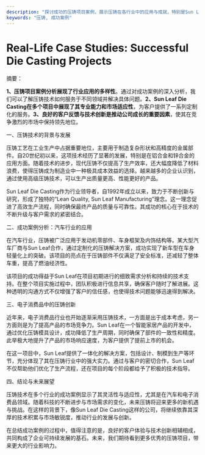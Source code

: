 ```yaml
---
description: "探讨成功的压铸项目案例，展示压铸在各行业中的应用与成就，特别是Sun Leaf Die Casting的创新实践。"
keywords: "压铸, 成功案例"
---
```

# Real-Life Case Studies: Successful Die Casting Projects

摘要：

**1、压铸项目案例分析展现了行业应用的多样性**。通过对成功案例的深入分析，我们可以了解压铸技术如何服务于不同领域并解决具体问题。**2、Sun Leaf Die Casting在多个项目中展现了其专业能力和市场适应性**，为客户提供了一系列定制化的服务。**3、良好的客户反馈与技术创新是推动公司成长的重要因素**，使其在竞争激烈的市场中保持领先地位。

一、压铸技术的背景与发展

压铸工艺在工业生产中占据重要地位，主要用于制造复杂形状和高精度的金属部件。自20世纪初以来，这项技术经历了显著的发展，特别是在铝合金和锌合金的应用方面。随着技术的进步，现代压铸不仅提高了生产效率，还大幅度降低了材料浪费，使得压铸成为制造业中一种极具成本效益的选择。越来越多的企业认识到，通过使用高级压铸技术，可以生产出质量更高、性能更好的产品。

Sun Leaf Die Casting作为行业领导者，自1992年成立以来，致力于不断创新与研究，形成了独特的“Lean Quality, Sun Leaf Manufacturing”理念。这一理念促进了高效生产流程，同时确保最终产品的质量与可靠性。其成功的核心在于技术的不断升级与客户需求的紧密结合。

二、成功案例分析：汽车行业的应用

在汽车行业，压铸被广泛应用于发动机零部件、车身框架及内饰结构等。某大型汽车厂商与Sun Leaf合作，通过定制化的压铸解决方案，成功实现了新车型在车身轻量化上的突破。该项目的亮点在于压铸部件不仅满足了安全标准，还减轻了整体车重，提高了燃油经济性。

该项目的成功得益于Sun Leaf在项目初期进行的细致需求分析和持续的技术支持。在整个项目实施过程中，团队积极进行信息共享，确保客户随时了解进展。这种透明的沟通方式不仅增强了客户的信任感，也使得技术问题能够迅速得到解决。

三、电子消费品中的压铸创新

近年来，电子消费品行业也开始逐渐采用压铸技术，一方面是出于成本考虑，另一方面则是为了提高产品的市场竞争力。Sun Leaf在一个智能家居产品的开发中，通过优化压铸模具设计，成功降低了生产周期，同时确保了部件的一致性和精度。此举极大地提升了产品的市场响应速度，为客户提供了提前上市的机会。

在这一项目中，Sun Leaf提供了一体化的解决方案，包括设计、制模到生产等环节，充分体现了其在压铸行业中的强大实力。通过与客户的密切合作，Sun Leaf不仅帮助他们优化了生产流程，还在项目的每个阶段都给予了积极的技术指导。

四、结论与未来展望

压铸技术在多个行业的成功案例显示了其灵活性与适应性，尤其是在汽车和电子消费品领域。随着科技的不断进步与市场需求的变化，未来压铸将迎来更多的新机遇与挑战。在这样的背景下，像Sun Leaf Die Casting这样的公司，将继续依靠其深厚的技术积累与市场敏锐度，推动行业的发展与创新。

在总结成功案例的过程中，值得注意的是，良好的客户体验与技术创新相辅相成，共同构成了企业可持续发展的基石。未来，我们期待看到更多优秀的压铸项目，带来更大的行业影响力。
